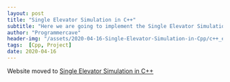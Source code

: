 ```yaml
---
layout: post
title: "Single Elevator Simulation in C++"
subtitle: "Here we are going to implement the Single Elevator Simulation in C++. Initially the elevator is at ground floor. It is represented by 0. Floors below ground floor are represented by negative integers.The elevator has maximum capacity it can carry, maximum and minimum floor it can carry to.The elevator accepts the request of floor the passengers want to go. If the elevator is empty then the first request sets the direction of the elevator. After that it checks whether requests are valid. For eg. if the direction of elevator is UP, current floor is 3 and if the passenger enters request for floor -1 then the request is discarded and the passenger does not enter in the elevator."
author: "Programmercave"
header-img: "/assets/2020-04-16-Single-Elevator-Simulation-in-Cpp/c++_elevator_simulation.jpg"
tags:  [Cpp, Project]
date: 2020-04-16
---
```


Website moved to [Single Elevator Simulation in C++](https://programmercave.com/blog/2020/04/16/Single-Elevator-Simulation-in-Cpp)
